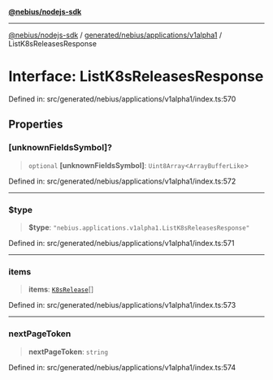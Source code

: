 [**@nebius/nodejs-sdk**](../../../../../README.md)

---

[@nebius/nodejs-sdk](../../../../../README.md) / [generated/nebius/applications/v1alpha1](../README.md) / ListK8sReleasesResponse

# Interface: ListK8sReleasesResponse

Defined in: src/generated/nebius/applications/v1alpha1/index.ts:570

## Properties

### \[unknownFieldsSymbol\]?

> `optional` **\[unknownFieldsSymbol\]**: `Uint8Array`\<`ArrayBufferLike`\>

Defined in: src/generated/nebius/applications/v1alpha1/index.ts:572

---

### $type

> **$type**: `"nebius.applications.v1alpha1.ListK8sReleasesResponse"`

Defined in: src/generated/nebius/applications/v1alpha1/index.ts:571

---

### items

> **items**: [`K8sRelease`](K8sRelease.md)[]

Defined in: src/generated/nebius/applications/v1alpha1/index.ts:573

---

### nextPageToken

> **nextPageToken**: `string`

Defined in: src/generated/nebius/applications/v1alpha1/index.ts:574
